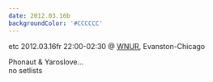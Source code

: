 ```yaml
---
date: 2012.03.16b
backgroundColor: '#CCCCCC'
---
```


etc 2012.03.16fr 22:00-02:30 @ [WNUR](http://www.wnur.org/), Evanston-Chicago  

Phonaut & Yaroslove...  
no setlists